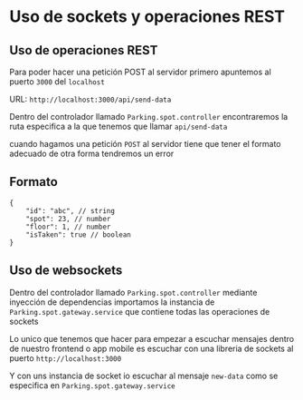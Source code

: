 # Uso de sockets y operaciones REST

## Uso de operaciones REST

Para poder hacer una petición POST al servidor primero apuntemos al puerto `3000` del `localhost`

URL:
`http://localhost:3000/api/send-data`

Dentro del controlador llamado `Parking.spot.controller` encontraremos la ruta especifica a la que tenemos que llamar `api/send-data`

cuando hagamos una petición `POST` al servidor tiene que tener el formato adecuado de otra forma tendremos un error

## Formato

```
{
    "id": "abc", // string
    "spot": 23, // number
    "floor": 1, // number
    "isTaken": true // boolean
}   
```
## Uso de websockets

Dentro del controlador llamado `Parking.spot.controller` mediante inyección de dependencias importamos la instancia de `Parking.spot.gateway.service` que contiene todas las operaciones de sockets

Lo unico que tenemos que hacer para empezar a escuchar mensajes dentro de nuestro frontend o app mobile es escuchar con una libreria de sockets al puerto `http://localhost:3000`

Y con uns instancia de socket io escuchar al mensaje `new-data` como se especifica en `Parking.spot.gateway.service`

